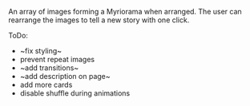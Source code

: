 An array of images forming a Myriorama when arranged. The user can rearrange the images to tell a new story with one click.

ToDo:
- ~fix styling~
- prevent repeat images
- ~add transitions~
- ~add description on page~
- add more cards
- disable shuffle during animations
